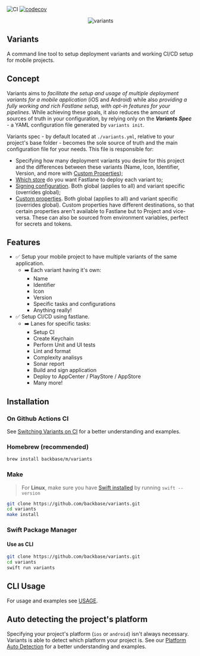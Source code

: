 ![CI](https://github.com/Backbase/variants/workflows/develop/badge.svg)
[![codecov](https://codecov.io/gh/Backbase/variants/branch/develop/graph/badge.svg?token=53TWMUH4KE)](https://codecov.io/gh/Backbase/variants)
<p align="center">
<img src="Assets/Examples/variants_logo.svg" title="variants">
</p>

## Variants

A command line tool to setup deployment variants and working CI/CD setup for mobile projects.

## Concept

Variants aims to *facilitate the setup and usage of multiple deployment variants for a mobile application* (iOS and Android) while also *providing a fully working and rich Fastlane setup, with opt-in features for your pipelines*. While achieving these goals, it also reduces the amount of sources of truth in your configuration, by relying only on the ***Variants Spec*** - a YAML configuration file generated by `variants init`.

Variants spec - by default located at `./variants.yml`, relative to your project's base folder - becomes the sole source of truth and the main configuration file for your needs.
This file is responsible for:
* Specifying how many deployment variants you desire for this project and the differences between these variants (Name, Icon, Identifier, Version, and more with [Custom Properties](docs/CUSTOM_PROPERTY.md));
* [Which store](docs/STORE_DESTINATION.md) do you want Fastlane to deploy each variant to;
* [Signing configuration](docs/ios/WORKING_WITH_FASTLANE_MATCH.md). Both global (applies to all) and variant specific (overrides global);
* [Custom properties](docs/CUSTOM_PROPERTY.md). Both global (applies to all) and variant specific (overrides global). Custom properties have different destinations, so that certain properties aren't available to Fastlane but to Project and vice-versa. These can also be sourced from environment variables, perfect for secrets and tokens.

## Features

- ✅ Setup your mobile project to have multiple variants of the same application.
    - ➡️ Each variant having it's own:
        - Name
        - Identifier
        - Icon
        - Version
        - Specific tasks and configurations
        - Anything really!
- ✅ Setup CI/CD using fastlane.
    - ➡️ Lanes for specific tasks:
        - Setup CI
        - Create Keychain
        - Perform Unit and UI tests
        - Lint and format
        - Complexity analisys
        - Sonar report
        - Build and sign application
        - Deploy to AppCenter / PlayStore / AppStore
        - Many more!

## Installation

### On Github Actions CI

See [Switching Variants on CI](docs/GITHUB_ACTION.md) for a better understanding and examples.

### Homebrew (recommended)

```sh
brew install backbase/m/variants
```

### Make

> For **Linux**, make sure you have [Swift installed](https://www.swift.org/getting-started/#installing-swift) by running `swift --version` 

```sh
git clone https://github.com/backbase/variants.git
cd variants
make install
```

### Swift Package Manager

#### Use as CLI

```sh
git clone https://github.com/backbase/variants.git
cd variants
swift run variants
```

## CLI Usage

For usage and examples see [USAGE](docs/USAGE.md).

## Auto detecting the project's platform

Specifying your project's platform (`ios` or `android`) isn't always necessary. Variants is able to detect which platform your project is.
See our [Platform Auto Detection](docs/PLATFORM_AUTO_DETECTION.md) for a better understanding and examples.
